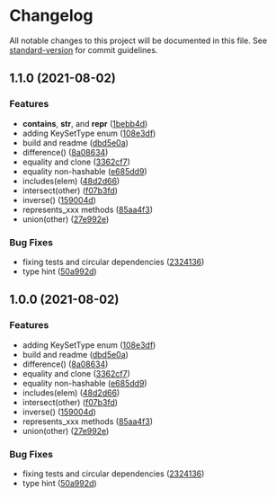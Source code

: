 # Changelog

All notable changes to this project will be documented in this file. See [standard-version](https://github.com/conventional-changelog/standard-version) for commit guidelines.

## 1.1.0 (2021-08-02)


### Features

* __contains__, __str__, and __repr__ ([1bebb4d](https://github.com/eturino/key_set.py/commit/1bebb4df8d6bd7f519c46abfb73cef60fb0ce4a4))
* adding KeySetType enum ([108e3df](https://github.com/eturino/key_set.py/commit/108e3df7c911f3d1f0c5a1d50d0c2ab4fdd04cd5))
* build and readme ([dbd5e0a](https://github.com/eturino/key_set.py/commit/dbd5e0a5c579013b3178b50a58be6208de74547e))
* difference() ([8a08634](https://github.com/eturino/key_set.py/commit/8a0863457307853096cc8adf9b3086cead1505e0))
* equality and clone ([3362cf7](https://github.com/eturino/key_set.py/commit/3362cf7657adc222a760a69de8db395f5ee56560))
* equality non-hashable ([e685dd9](https://github.com/eturino/key_set.py/commit/e685dd945e06da65d421443eb39acfbc41452b35))
* includes(elem) ([48d2d66](https://github.com/eturino/key_set.py/commit/48d2d664d29969008278c79bc04020c0cb616eb4))
* intersect(other) ([f07b3fd](https://github.com/eturino/key_set.py/commit/f07b3fdb84d4e8e7e00bbe8f1e3e8c95ac63e4ce))
* inverse() ([159004d](https://github.com/eturino/key_set.py/commit/159004da10baf7648ac72fb5606a902720b7ab3a))
* represents_xxx methods ([85aa4f3](https://github.com/eturino/key_set.py/commit/85aa4f3a64cbef662e55b9e380fed182cdbd7c43))
* union(other) ([27e992e](https://github.com/eturino/key_set.py/commit/27e992e025aff69ebcfdf2a352cf8ab327105e1b))


### Bug Fixes

* fixing tests and circular dependencies ([2324136](https://github.com/eturino/key_set.py/commit/23241365e38129262e741ecf151d3579bb85af7d))
* type hint ([50a992d](https://github.com/eturino/key_set.py/commit/50a992d31611f36aef896c5194f0c3e37012f8ca))

## 1.0.0 (2021-08-02)


### Features

* adding KeySetType enum ([108e3df](https://github.com/eturino/key_set.py/commit/108e3df7c911f3d1f0c5a1d50d0c2ab4fdd04cd5))
* build and readme ([dbd5e0a](https://github.com/eturino/key_set.py/commit/dbd5e0a5c579013b3178b50a58be6208de74547e))
* difference() ([8a08634](https://github.com/eturino/key_set.py/commit/8a0863457307853096cc8adf9b3086cead1505e0))
* equality and clone ([3362cf7](https://github.com/eturino/key_set.py/commit/3362cf7657adc222a760a69de8db395f5ee56560))
* equality non-hashable ([e685dd9](https://github.com/eturino/key_set.py/commit/e685dd945e06da65d421443eb39acfbc41452b35))
* includes(elem) ([48d2d66](https://github.com/eturino/key_set.py/commit/48d2d664d29969008278c79bc04020c0cb616eb4))
* intersect(other) ([f07b3fd](https://github.com/eturino/key_set.py/commit/f07b3fdb84d4e8e7e00bbe8f1e3e8c95ac63e4ce))
* inverse() ([159004d](https://github.com/eturino/key_set.py/commit/159004da10baf7648ac72fb5606a902720b7ab3a))
* represents_xxx methods ([85aa4f3](https://github.com/eturino/key_set.py/commit/85aa4f3a64cbef662e55b9e380fed182cdbd7c43))
* union(other) ([27e992e](https://github.com/eturino/key_set.py/commit/27e992e025aff69ebcfdf2a352cf8ab327105e1b))


### Bug Fixes

* fixing tests and circular dependencies ([2324136](https://github.com/eturino/key_set.py/commit/23241365e38129262e741ecf151d3579bb85af7d))
* type hint ([50a992d](https://github.com/eturino/key_set.py/commit/50a992d31611f36aef896c5194f0c3e37012f8ca))
